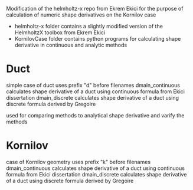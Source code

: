 Modification of the helmholtz-x repo from Ekrem Ekici for the purpose of calculation of numeric shape derivatives on the Kornilov case

- helmholtz-x folder contains a slightly modified version of the HelmholtzX toolbox from Ekrem Ekici
- KornilovCase folder contains python programs for calculating shape derivative in continuous and analytic methods

# Duct
simple case of duct uses prefix "d" before filenames
dmain_continuous calculates shape derivative of a duct using continuous formula from Ekici dissertation
dmain_discrete calculates shape derivative of a duct using discrete formula derived by Gregoire

used for comparing methods to analytical shape derivative and varify the methods


# Kornilov
case of Kornilov geometry uses prefix "k" before filenames
dmain_continuous calculates shape derivative of a duct using continuous formula from Ekici dissertation
dmain_discrete calculates shape derivative of a duct using discrete formula derived by Gregoire
